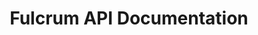 ---
title: Fulcrum API Documentation

language_tabs:
  - shell : curl
  - ruby : Ruby
  - php : PHP
  - python : Python
  - csharp : C#
  - javascript : Node.js

toc_footers:
  - <a href='https://luc.id/fulcrum/'>Get access to Fulcrum APIs</a>

includes:
  - introduction/introduction
  - introduction/fiddling
  - introduction/common-workflows
  - introduction/environments
  - introduction/authentication
  - introduction/request-format
  - introduction/status-codes
  - lookup/introduction
  - lookup/definitions
  - lookup/question-library
  - supply/introduction
  - supply/surveys
  - supply/groups
  - supply/qualifications
  - supply/quotas
  - supply/entry-links
  - supply/statistics
  - supply/recruit
  - supply/recontact
  - demand/introduction
  - demand/surveys
  - demand/qualifications
  - demand/quotas
  - demand/exchange-templates
  - demand/exchange-groups
  - demand/allocations
  - demand/entry-links
  - demand/feasibility
  - demand/recontact
  - guides/introduction
  - guides/supply
  - guides/demand
  - changelog/changelog
  
search: true
---